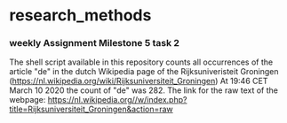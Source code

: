# research_methods
### weekly Assignment Milestone 5 task 2 
The shell script available in this repository counts all occurrences of the article "de" in the dutch Wikipedia page of the Rijksuniveristeit Groningen (https://nl.wikipedia.org/wiki/Rijksuniversiteit_Groningen)
At 19:46 CET March 10 2020 the count of "de" was 282.
The link for the raw text of the webpage: https://nl.wikipedia.org//w/index.php?title=Rijksuniversiteit_Groningen&action=raw
